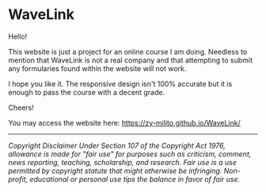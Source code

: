 # WaveLink

Hello!

This website is just a project for an online course I am doing.
Needless to mention that WaveLink is not a real company and that attempting to submit any formularies found within the website will not work.

I hope you like it. The responsive design isn't 100% accurate but it is enough to pass the course with a decent grade.

Cheers!

You may access the website here: https://zy-milito.github.io/WaveLink/

* * *

*Copyright Disclaimer Under Section 107 of the Copyright Act 1976, allowance is made for "fair use" for purposes such as criticism, comment, news reporting, teaching, scholarship, and research. Fair use is a use permitted by copyright statute that might otherwise be infringing. Non-profit, educational or personal use tips the balance in favor of fair use.*
